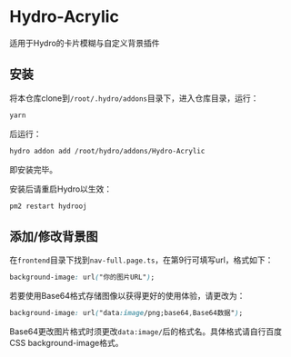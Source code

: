 # Hydro-Acrylic
适用于Hydro的卡片模糊与自定义背景插件

## 安装
将本仓库clone到`/root/.hydro/addons`目录下，进入仓库目录，运行：
```bash
yarn
```
后运行：
```bash
hydro addon add /root/hydro/addons/Hydro-Acrylic
```
即安装完毕。

安装后请重启Hydro以生效：
```bash
pm2 restart hydrooj
```

## 添加/修改背景图
在`frontend`目录下找到`nav-full.page.ts`，在第9行可填写url，格式如下：
```css
background-image: url("你的图片URL");
```
若要使用Base64格式存储图像以获得更好的使用体验，请更改为：
```css
background-image: url("data:image/png;base64,Base64数据");
```
Base64更改图片格式时须更改`data:image/`后的格式名。具体格式请自行百度CSS background-image格式。
